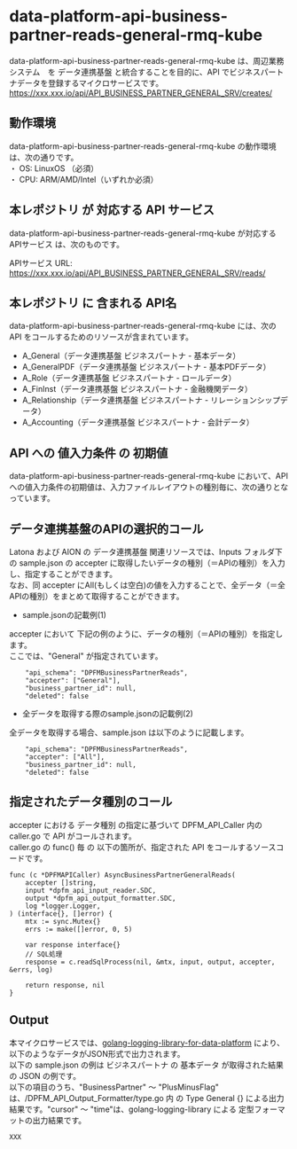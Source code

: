 # data-platform-api-business-partner-reads-general-rmq-kube

data-platform-api-business-partner-reads-general-rmq-kube は、周辺業務システム　を データ連携基盤 と統合することを目的に、API でビジネスパートナデータを登録するマイクロサービスです。  
https://xxx.xxx.io/api/API_BUSINESS_PARTNER_GENERAL_SRV/creates/

## 動作環境

data-platform-api-business-partner-reads-general-rmq-kube の動作環境は、次の通りです。  
・ OS: LinuxOS （必須）  
・ CPU: ARM/AMD/Intel（いずれか必須）  


## 本レポジトリ が 対応する API サービス
data-platform-api-business-partner-reads-general-rmq-kube が対応する APIサービス は、次のものです。

APIサービス URL: https://xxx.xxx.io/api/API_BUSINESS_PARTNER_GENERAL_SRV/reads/

## 本レポジトリ に 含まれる API名
data-platform-api-business-partner-reads-general-rmq-kube には、次の API をコールするためのリソースが含まれています。  

* A_General（データ連携基盤 ビジネスパートナ - 基本データ）
* A_GeneralPDF（データ連携基盤 ビジネスパートナ - 基本PDFデータ）
* A_Role（データ連携基盤 ビジネスパートナ - ロールデータ）
* A_FinInst（データ連携基盤 ビジネスパートナ - 金融機関データ）
* A_Relationship（データ連携基盤 ビジネスパートナ - リレーションシップデータ）
* A_Accounting（データ連携基盤 ビジネスパートナ - 会計データ）

## API への 値入力条件 の 初期値
data-platform-api-business-partner-reads-general-rmq-kube において、API への値入力条件の初期値は、入力ファイルレイアウトの種別毎に、次の通りとなっています。  

## データ連携基盤のAPIの選択的コール

Latona および AION の データ連携基盤 関連リソースでは、Inputs フォルダ下の sample.json の accepter に取得したいデータの種別（＝APIの種別）を入力し、指定することができます。  
なお、同 accepter にAll(もしくは空白)の値を入力することで、全データ（＝全APIの種別）をまとめて取得することができます。  

* sample.jsonの記載例(1)  

accepter において 下記の例のように、データの種別（＝APIの種別）を指定します。  
ここでは、"General" が指定されています。    
  
```
	"api_schema": "DPFMBusinessPartnerReads",
	"accepter": ["General"],
	"business_partner_id": null,
	"deleted": false
```
  
* 全データを取得する際のsample.jsonの記載例(2)  

全データを取得する場合、sample.json は以下のように記載します。  

```
	"api_schema": "DPFMBusinessPartnerReads",
	"accepter": ["All"],
	"business_partner_id": null,
	"deleted": false
```

## 指定されたデータ種別のコール

accepter における データ種別 の指定に基づいて DPFM_API_Caller 内の caller.go で API がコールされます。  
caller.go の func() 毎 の 以下の箇所が、指定された API をコールするソースコードです。  

```
func (c *DPFMAPICaller) AsyncBusinessPartnerGeneralReads(
	accepter []string,
	input *dpfm_api_input_reader.SDC,
	output *dpfm_api_output_formatter.SDC,
	log *logger.Logger,
) (interface{}, []error) {
	mtx := sync.Mutex{}
	errs := make([]error, 0, 5)

	var response interface{}
	// SQL処理
	response = c.readSqlProcess(nil, &mtx, input, output, accepter, &errs, log)

	return response, nil
}
```

## Output  
本マイクロサービスでは、[golang-logging-library-for-data-platform](https://github.com/latonaio/golang-logging-library-for-data-platform) により、以下のようなデータがJSON形式で出力されます。  
以下の sample.json の例は ビジネスパートナ の 基本データ が取得された結果の JSON の例です。  
以下の項目のうち、"BusinessPartner" ～ "PlusMinusFlag" は、/DPFM_API_Output_Formatter/type.go 内 の Type General {} による出力結果です。"cursor" ～ "time"は、golang-logging-library による 定型フォーマットの出力結果です。  

```
XXX
```

